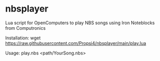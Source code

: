 # nbsplayer
Lua script for OpenComputers to play NBS songs using Iron Noteblocks from Computronics

Installation:
wget https://raw.githubusercontent.com/Propsi4/nbsplayer/main/play.lua

Usage:
play.nbs <path/YourSong.nbs>

